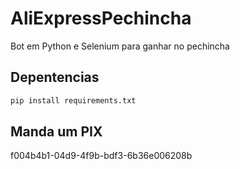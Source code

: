 # AliExpressPechincha
Bot em Python e Selenium para ganhar no pechincha


## Depentencias 

  ```sh
  pip install requirements.txt
  ```

## Manda um PIX
f004b4b1-04d9-4f9b-bdf3-6b36e006208b
